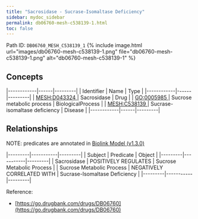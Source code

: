 ```yaml
---
title: "Sacrosidase - Sucrase-Isomaltase Deficiency"
sidebar: mydoc_sidebar
permalink: db06760-mesh-c538139-1.html
toc: false 
---
```



Path ID: `DB06760_MESH_C538139_1`
{% include image.html url="images/db06760-mesh-c538139-1.png" file="db06760-mesh-c538139-1.png" alt="db06760-mesh-c538139-1" %}

## Concepts

|------------|------|---------|
| Identifier | Name | Type    |
|------------|------|---------|
| <a href="https://identifiers.org/MESH:D043324">MESH:D043324 </a> | Sacrosidase | Drug |
| <a href="https://identifiers.org/GO:0005985">GO:0005985 </a> | Sucrose metabolic process | BiologicalProcess |
| <a href="https://identifiers.org/MESH:C538139">MESH:C538139 </a> | Sucrase-isomaltase deficiency | Disease |
|------------|------|---------|

## Relationships


NOTE: predicates are annotated in <a href="https://github.com/biolink/biolink-model/releases/tag/v1.3.0">Biolink Model (v1.3.0)</a>

|---------|-----------|---------|
| Subject | Predicate | Object  |
|---------|-----------|---------|
| Sacrosidase | POSITIVELY REGULATES | Sucrose Metabolic Process |
| Sucrose Metabolic Process | NEGATIVELY CORRELATED WITH | Sucrase-Isomaltase Deficiency |
|---------|-----------|---------|

Reference: 
  - [https://go.drugbank.com/drugs/DB06760](https://go.drugbank.com/drugs/DB06760)
